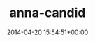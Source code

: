 ---
title:		"anna-candid"
type:		"photos"
mediatype:		"upload"
description:		"TBC"
date:		"2014-04-20 15:54:51+00:00"
album:		"people"
filename:		"anna-candid.md"
series:		""
cl_public_id:		"people/anna-candid"
cl_version:		1497005311
format:		"tiff"
bytes:		3239032
width:		2158
height:		1440
colours:
- "#776449"
- "#7E5D46"
- "#3B4322"
- "#3F3422"
- "#899144"
- "#3A281D"
- "#BD9074"
- "#5C6A2E"
- "#B4B856"
- "#C9C66A"
- "#36372D"
- "#81846C"
- "#949159"
- "#C6A47C"
- "#292F28"
exposure_mode:		"Auto"
program:		"Aperture-priority AE"
aperture:		"1.4"
focal_length:		"50.0 mm"
iso:		"100"
shutter_speed:		"1/1250"
metering:		"Center-weighted average"
flash:		"Off, Did not fire"
white_balance:		"As Shot"
colour_temp:		"5950"
has_crop:		"false"
orientation:		"Horizontal (normal)"
camera_model:		"NIKON D800"
lens_info:		"0mm f/0"
artist:		"No artist info"
x_resolution:		"300"
y_resolution:		"300"
---
